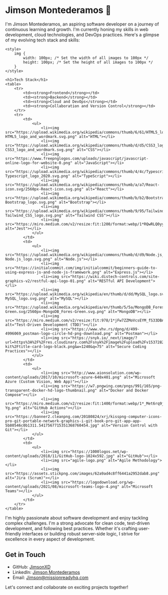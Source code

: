 # Jimson Montederamos 👋

I'm Jimson Montederamos, an aspiring software developer on a journey of continuous learning and growth. I'm currently honing my skills in web development, cloud technologies, and DevOps practices. Here's a glimpse of my evolving tech stack and skills:


    <style>
        img {
            width: 100px; /* Set the width of all images to 100px */
            height: 100px; /* Set the height of all images to 100px */
        }
    </style>

    <h1>Tech Stack</h1>
    <table>
        <tr>
            <td><strong>Frontend</strong></td>
            <td><strong>Backend</strong></td>
            <td><strong>Cloud and DevOps</strong></td>
            <td><strong>Collaboration and Version Control</strong></td>
        </tr>
        <tr>
            <td>
                <ul>
                    <li><img src="https://upload.wikimedia.org/wikipedia/commons/thumb/6/61/HTML5_logo_and_wordmark.svg/240px-HTML5_logo_and_wordmark.svg.png" alt="HTML"></li>
                    <li><img src="https://upload.wikimedia.org/wikipedia/commons/thumb/d/d5/CSS3_logo_and_wordmark.svg/240px-CSS3_logo_and_wordmark.svg.png" alt="CSS"></li>
                    <li><img src="https://www.freepnglogos.com/uploads/javascript/javascript-online-logo-for-website-0.png" alt="JavaScript"></li>
                    <li><img src="https://upload.wikimedia.org/wikipedia/commons/thumb/4/4c/Typescript_logo_2020.svg/160px-Typescript_logo_2020.svg.png" alt="TypeScript"></li>
                    <li><img src="https://upload.wikimedia.org/wikipedia/commons/thumb/a/a7/React-icon.svg/2560px-React-icon.svg.png" alt="React"></li>
                    <li><img src="https://upload.wikimedia.org/wikipedia/commons/thumb/b/b2/Bootstrap_logo.svg/2560px-Bootstrap_logo.svg.png" alt="Bootstrap"></li>
                    <li><img src="https://upload.wikimedia.org/wikipedia/commons/thumb/9/95/Tailwind_CSS_logo.svg/2560px-Tailwind_CSS_logo.svg.png" alt="Tailwind CSS"></li>
                    <li><img src="https://miro.medium.com/v2/resize:fit:1200/format:webp/1*RQwRLQ0yyCvYmRn_Nst5yg.png" alt="Jest"></li>
                </ul>
            </td>
            <td>
                <ul>
                    <li><img src="https://upload.wikimedia.org/wikipedia/commons/thumb/d/d9/Node.js_logo.svg/2560px-Node.js_logo.svg.png" alt="Node.js"></li>
                    <li><img src="https://initialcommit.com/img/initialcommit/beginners-guide-to-using-express-js-and-node-js-framework.png" alt="Express.js"></li>
                    <li><img src="https://wiki.distech-controls.com/site-graphics-v2/restful-api-logo-01.png" alt="RESTful API Development"></li>
                    <li><img src="https://upload.wikimedia.org/wikipedia/en/thumb/d/dd/MySQL_logo.svg/2560px-MySQL_logo.svg.png" alt="MySQL"></li>
                    <li><img src="https://upload.wikimedia.org/wikipedia/en/thumb/5/5a/MongoDB_Fores-Green.svg/2560px-MongoDB_Fores-Green.svg.png" alt="MongoDB"></li>
                    <li><img src="https://miro.medium.com/v2/resize:fit:978/1*jFw7ZZMoVcsEYM_fS33DBA.gif" alt="Test-Driven Development (TDD)"></li>
                    <li><img src="https://www.vhv.rs/dpng/d/499-4996069_postman-logo-circle-hd-png-download.png" alt="Postman"></li>
                    <li><img src="https://snyk.io/_next/image/?url=https%3A%2F%2Fres.cloudinary.com%2Fsnyk%2Fimage%2Fupload%2Fv1537282843%2Fpress-kit%2Ftitle-card-logo-black.png&w=1240&q=75" alt="Secure Coding Practices"></li>
                </ul>
            </td>
            <td>
                <ul>
                    <li><img src="http://www.aionsolution.com/wp-content/uploads/2017/10/microsoft-azure-640x401.png" alt="Microsoft Azure (Custom Vision, Web App)"></li>
                    <li><img src="https://w7.pngwing.com/pngs/991/165/png-transparent-docker-hd-logo-thumbnail.png" alt="Docker and Docker Compose"></li>
                    <li><img src="https://miro.medium.com/v2/resize:fit:1400/format:webp/1*_Met6rq9jTwMl7r29mX-Yg.png" alt="GitHub Actions"></li>
                    <li><img src="https://banner2.cleanpng.com/20180824/xrj/kisspng-computer-icons-pro-git-portable-network-graphics-i-git-book-pro-git-app-app-5b80546c0b1311.5417567715351368760454.jpg" alt="Version Control with Git"></li>
                </ul>
            </td>
            <td>
                <ul>
                    <li><img src="https://1000logos.net/wp-content/uploads/2018/11/GitHub-logo-1024x592.jpg" alt="GitHub"></li>
                    <li><img src="agile-logo.png" alt="Agile Methodology"></li>
                    <li><img src="https://assets.stickpng.com/images/62a9ad4c8ff6441a2952dab8.png" alt="Jira (Scrum)"></li>
                    <li><img src="https://logodownload.org/wp-content/uploads/2021/08/microsoft-teams-logo-4.png" alt="Microsoft Teams"></li>
                </ul>
            </td>
        </tr>
    </table>




I'm highly passionate about software development and enjoy tackling complex challenges. I'm a strong advocate for clean code, test-driven development, and following best practices. Whether it's crafting user-friendly interfaces or building robust server-side logic, I strive for excellence in every aspect of development.

## Get in Touch

- GitHub: [JimsonXD](https://github.com/JimsonXD)
- LinkedIn: [Jimson Montederamos](https://www.linkedin.com/public-profile/settings?trk=d_flagship3_profile_self_view_public_profile)
- Email: [Jimson@missionreadyhq.com](mailto:Jimson@missionreadyhq.com)

Let's connect and collaborate on exciting projects together!
